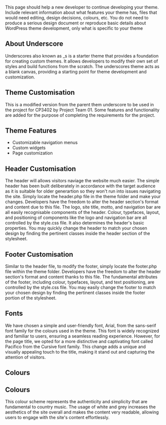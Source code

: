 This page should help a new developer to continue developing your theme. Include
relevant information about what features your theme has, files that would need editing, design
decisions, colours, etc. You do not need to produce a serious design document or reproduce basic
details about WordPress theme development, only what is specific to your theme


## About Underscore
Underscores also known as _s is a starter theme that provides a foundation for creating custom themes. It allows developers to modify their own set of styles and build functions from the scratch. The underscores theme acts as a blank canvas, providing a starting point for theme development and customization.

## Theme Customisation
This is a modified version from the parent them underscore to be used in the project for CP3402 by Project Team 01. Some features and functionality are added for the purpose of completing the requirements for the project.

## Theme Features
* Customizable navigation menus
* Custom widgets
* Page customization

## Header Customisation
The header will allows visitors naviage the website much easier. The simple header has been built deliberately in accordance with the target audience as it is suitable for older generartion so they won't run into issues navigating the site. Simply locate the header.php file in the theme folder and make your changes. Developers have the freedom to alter the header section's format and content due to this file. The logo, site title, motto, and navigation bar are all easily recognisable components of the header. Colour, typefaces, layout, and positioning of components like the logo and navigation bar are all controlled by the style.css file. It also determines the header's basic properties. You may quickly change the header to match your chosen design by finding the pertinent classes inside the header section of the stylesheet.

## Footer Customisation
Similar to the header file, to modify the footer, simply locate the footer.php file within the theme folder. Developers have the freedom to alter the header section's format and content thanks to this file. The fundamental attributes of the footer, including colour, typefaces, layout, and text positioning, are controlled by the style.css file. You may easily change the footer to match your chosen design by finding the pertinent classes inside the footer portion of the stylesheet.

## Fonts
We have chosen a simple and user-friendly font, Arial, from the sans-serif font family for the colours used in the theme. This font is widely recognized and familiar to users, ensuring a seamless reading experience. However, for the page title, we opted for a more distinctive and captivating font called Pacifico from the Cursive font family. This change adds a unique and visually appealing touch to the title, making it stand out and capturing the attention of visitors.
## Colours

## Colours
This colour scheme represents the authenticity and simplicity that are fundamental to country music. The usage of white and grey increases the aesthetics of the site overall and makes the content very readable, allowing users to engage with the site's content effortlessly.
